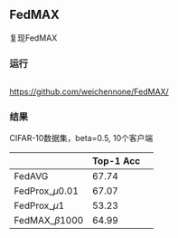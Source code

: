 ## FedMAX

复现FedMAX


### 运行

```bash

```

https://github.com/weichennone/FedMAX/

### 结果

CIFAR-10数据集，beta=0.5, 10个客户端

|                    | Top-1 Acc |      |
| ------------------ | --------- | ---- |
| FedAVG             | 67.74     |      |
| FedProx_$\mu0.01$  | 67.07     |      |
| FedProx_$\mu1$     | 53.23     |      |
| FedMAX_$\beta1000$ | 64.99     |      |

